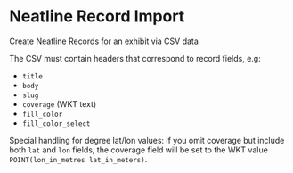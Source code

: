 # Neatline Record Import
 
Create Neatline Records for an exhibit via CSV data

The CSV must contain headers that correspond to record fields, e.g:

 - `title`
 - `body`
 - `slug`
 - `coverage` (WKT text)
 - `fill_color`
 - `fill_color_select`
 
Special handling for degree lat/lon values: if you omit coverage but include both `lat` and `lon` fields,
the coverage field will be set to the WKT value `POINT(lon_in_metres lat_in_meters)`.

